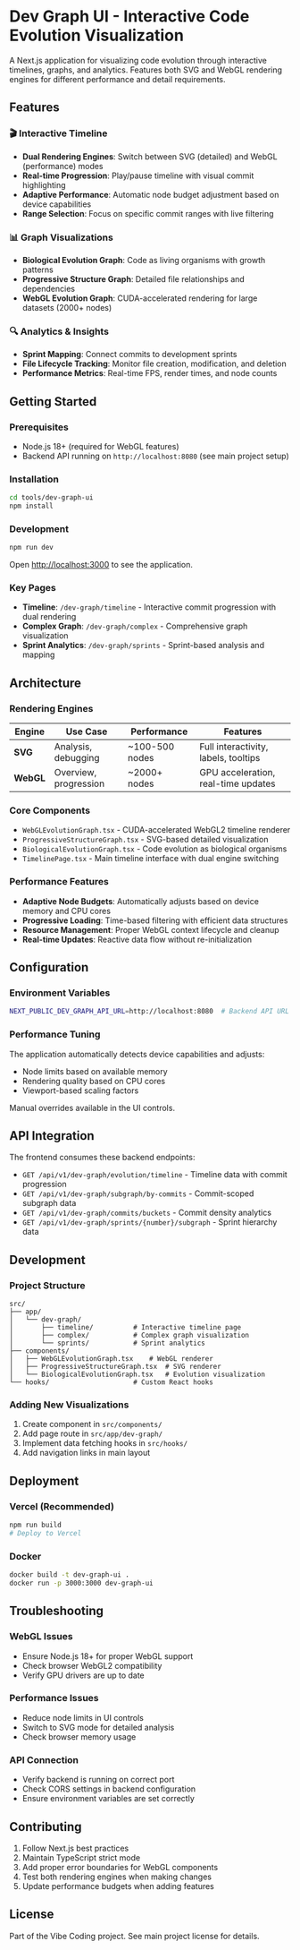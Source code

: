 # Dev Graph UI - Interactive Code Evolution Visualization

A Next.js application for visualizing code evolution through interactive timelines, graphs, and analytics. Features both SVG and WebGL rendering engines for different performance and detail requirements.

## Features

### 🎬 Interactive Timeline
- **Dual Rendering Engines**: Switch between SVG (detailed) and WebGL (performance) modes
- **Real-time Progression**: Play/pause timeline with visual commit highlighting
- **Adaptive Performance**: Automatic node budget adjustment based on device capabilities
- **Range Selection**: Focus on specific commit ranges with live filtering

### 📊 Graph Visualizations
- **Biological Evolution Graph**: Code as living organisms with growth patterns
- **Progressive Structure Graph**: Detailed file relationships and dependencies
- **WebGL Evolution Graph**: CUDA-accelerated rendering for large datasets (2000+ nodes)

### 🔍 Analytics & Insights
- **Sprint Mapping**: Connect commits to development sprints
- **File Lifecycle Tracking**: Monitor file creation, modification, and deletion
- **Performance Metrics**: Real-time FPS, render times, and node counts

## Getting Started

### Prerequisites
- Node.js 18+ (required for WebGL features)
- Backend API running on `http://localhost:8080` (see main project setup)

### Installation

```bash
cd tools/dev-graph-ui
npm install
```

### Development

```bash
npm run dev
```

Open [http://localhost:3000](http://localhost:3000) to see the application.

### Key Pages

- **Timeline**: `/dev-graph/timeline` - Interactive commit progression with dual rendering
- **Complex Graph**: `/dev-graph/complex` - Comprehensive graph visualization
- **Sprint Analytics**: `/dev-graph/sprints` - Sprint-based analysis and mapping

## Architecture

### Rendering Engines

| Engine | Use Case | Performance | Features |
|--------|----------|-------------|----------|
| **SVG** | Analysis, debugging | ~100-500 nodes | Full interactivity, labels, tooltips |
| **WebGL** | Overview, progression | ~2000+ nodes | GPU acceleration, real-time updates |

### Core Components

- `WebGLEvolutionGraph.tsx` - CUDA-accelerated WebGL2 timeline renderer
- `ProgressiveStructureGraph.tsx` - SVG-based detailed visualization
- `BiologicalEvolutionGraph.tsx` - Code evolution as biological organisms
- `TimelinePage.tsx` - Main timeline interface with dual engine switching

### Performance Features

- **Adaptive Node Budgets**: Automatically adjusts based on device memory and CPU cores
- **Progressive Loading**: Time-based filtering with efficient data structures
- **Resource Management**: Proper WebGL context lifecycle and cleanup
- **Real-time Updates**: Reactive data flow without re-initialization

## Configuration

### Environment Variables

```bash
NEXT_PUBLIC_DEV_GRAPH_API_URL=http://localhost:8080  # Backend API URL
```

### Performance Tuning

The application automatically detects device capabilities and adjusts:
- Node limits based on available memory
- Rendering quality based on CPU cores
- Viewport-based scaling factors

Manual overrides available in the UI controls.

## API Integration

The frontend consumes these backend endpoints:
- `GET /api/v1/dev-graph/evolution/timeline` - Timeline data with commit progression
- `GET /api/v1/dev-graph/subgraph/by-commits` - Commit-scoped subgraph data
- `GET /api/v1/dev-graph/commits/buckets` - Commit density analytics
- `GET /api/v1/dev-graph/sprints/{number}/subgraph` - Sprint hierarchy data

## Development

### Project Structure

```
src/
├── app/
│   └── dev-graph/
│       ├── timeline/          # Interactive timeline page
│       ├── complex/           # Complex graph visualization
│       └── sprints/           # Sprint analytics
├── components/
│   ├── WebGLEvolutionGraph.tsx    # WebGL renderer
│   ├── ProgressiveStructureGraph.tsx  # SVG renderer
│   └── BiologicalEvolutionGraph.tsx   # Evolution visualization
└── hooks/                     # Custom React hooks
```

### Adding New Visualizations

1. Create component in `src/components/`
2. Add page route in `src/app/dev-graph/`
3. Implement data fetching hooks in `src/hooks/`
4. Add navigation links in main layout

## Deployment

### Vercel (Recommended)

```bash
npm run build
# Deploy to Vercel
```

### Docker

```bash
docker build -t dev-graph-ui .
docker run -p 3000:3000 dev-graph-ui
```

## Troubleshooting

### WebGL Issues
- Ensure Node.js 18+ for proper WebGL support
- Check browser WebGL2 compatibility
- Verify GPU drivers are up to date

### Performance Issues
- Reduce node limits in UI controls
- Switch to SVG mode for detailed analysis
- Check browser memory usage

### API Connection
- Verify backend is running on correct port
- Check CORS settings in backend configuration
- Ensure environment variables are set correctly

## Contributing

1. Follow Next.js best practices
2. Maintain TypeScript strict mode
3. Add proper error boundaries for WebGL components
4. Test both rendering engines when making changes
5. Update performance budgets when adding features

## License

Part of the Vibe Coding project. See main project license for details.
